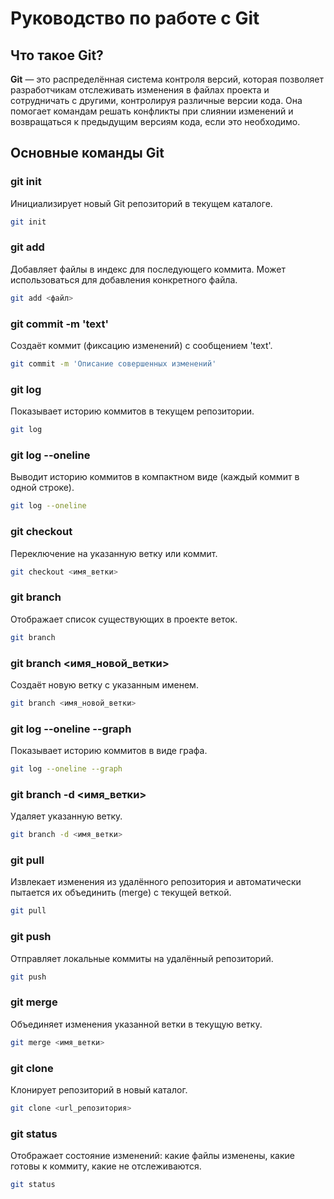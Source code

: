 # Руководство по работе с Git

## Что такое Git?
**Git** — это распределённая система контроля версий, которая позволяет разработчикам отслеживать изменения в файлах проекта и сотрудничать с другими, контролируя различные версии кода. Она помогает командам решать конфликты при слиянии изменений и возвращаться к предыдущим версиям кода, если это необходимо.

## Основные команды Git

### git init
Инициализирует новый Git репозиторий в текущем каталоге.
```sh
git init
```

### git add
Добавляет файлы в индекс для последующего коммита. Может использоваться для добавления конкретного файла.
```sh
git add <файл>
```

### git commit -m 'text'
Создаёт коммит (фиксацию изменений) с сообщением 'text'.
```sh
git commit -m 'Описание совершенных изменений'
```

### git log
Показывает историю коммитов в текущем репозитории.
```sh
git log
```

### git log --oneline
Выводит историю коммитов в компактном виде (каждый коммит в одной строке).
```sh
git log --oneline
```

### git checkout <branch>
Переключение на указанную ветку или коммит.
```sh
git checkout <имя_ветки>
```

### git branch
Отображает список существующих в проекте веток.
```sh
git branch
```

### git branch <имя_новой_ветки>
Создаёт новую ветку с указанным именем.
```sh
git branch <имя_новой_ветки>
```

### git log --oneline --graph
Показывает историю коммитов в виде графа.
```sh
git log --oneline --graph
```

### git branch -d <имя_ветки>
Удаляет указанную ветку.
```sh
git branch -d <имя_ветки>
```

### git pull
Извлекает изменения из удалённого репозитория и автоматически пытается их объединить (merge) с текущей веткой.
```sh
git pull
```

### git push
Отправляет локальные коммиты на удалённый репозиторий.
```sh
git push
```

### git merge
Объединяет изменения указанной ветки в текущую ветку.
```sh
git merge <имя_ветки>
```

### git clone
Клонирует репозиторий в новый каталог.
```sh
git clone <url_репозитория>
```

### git status
Отображает состояние изменений: какие файлы изменены, какие готовы к коммиту, какие не отслеживаются.
```sh
git status
```